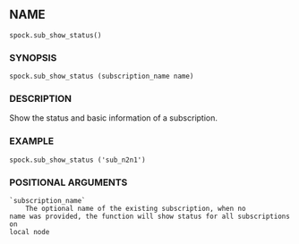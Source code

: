 ## NAME

`spock.sub_show_status()`

### SYNOPSIS

`spock.sub_show_status (subscription_name name)`
 
### DESCRIPTION

Show the status and basic information of a subscription. 

### EXAMPLE

`spock.sub_show_status ('sub_n2n1')`
 
### POSITIONAL ARGUMENTS
    `subscription_name`
        The optional name of the existing subscription, when no
    name was provided, the function will show status for all subscriptions on
    local node
